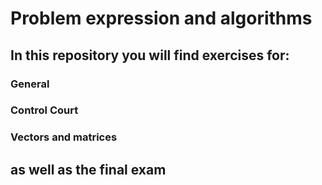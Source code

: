 # Problem expression and algorithms

## In this repository you will find exercises for:
### General
### Control Court
### Vectors and matrices
## as well as the final exam
